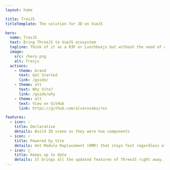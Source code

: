 ```yaml
---
layout: home

title: TresJS
titleTemplate: The solution for 3D on VueJS

hero:
  name: TresJS
  text: Bring ThreeJS to VueJS ecosystem
  tagline: Think of it as a R3F or Lunchboxjs but without the need of a custom render.
  image:
    src: /hero.png
    alt: Tresjs
  actions:
    - theme: brand
      text: Get Started
      link: /guide/
    - theme: alt
      text: Why Vite?
      link: /guide/why
    - theme: alt
      text: View on GitHub
      link: https://github.com/alvarosabu/res

features:
  - icon: 💡
    title: Declarative
    details: Build 3D scene as they were Vue components
  - icon: ⚡️
    title: Powered by Vite
    details: Hot Module Replacement (HMR) that stays fast regardless of app size.
  - icon: 🥰
    title: Keeps up to date
    details: It brings all the updated features of ThreeJS right away.
---
```

